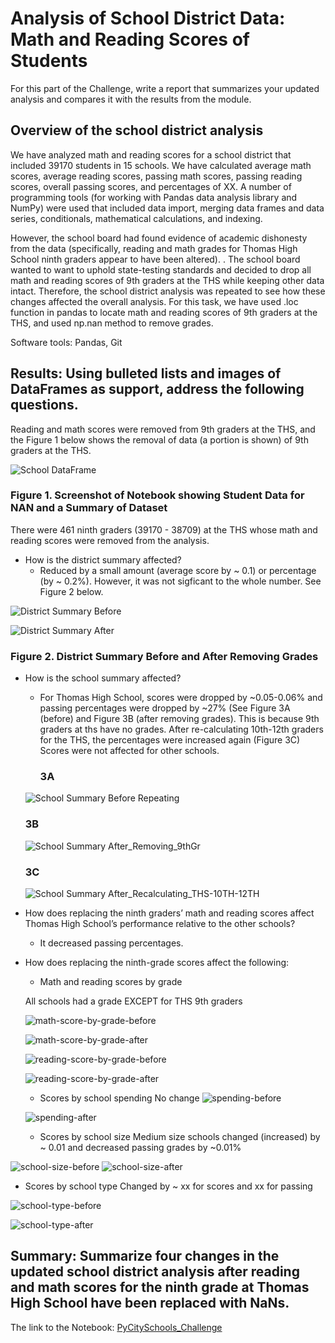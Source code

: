 # Analysis of School District Data: Math and Reading Scores of Students

For this part of the Challenge, write a report that summarizes your updated analysis and compares it with the results from the module.

## Overview of the school district analysis

We have analyzed math and reading scores for a school district that included 39170 students in 15 schools. We have calculated average math scores, average reading scores, passing math scores, passing reading scores, overall passing scores, and percentages of XX. A number of programming tools (for working with Pandas data analysis library and NumPy) were used that included data import, merging data frames and data series, conditionals, mathematical calculations, and indexing.   

However, the school board had found evidence of academic dishonesty from the data (specifically, reading and math grades for Thomas High School ninth graders appear to have been altered). . The school board wanted to want to uphold state-testing standards and decided to drop all math and reading scores of 9th graders at the THS while keeping other data intact. Therefore, the school district analysis was repeated to see how these changes affected the overall analysis. For this task, we have used .loc function in pandas to locate math and reading scores of 9th graders at the THS, and used np.nan method to remove grades.

Software tools: Pandas, Git

## Results: Using bulleted lists and images of DataFrames as support, address the following questions.

Reading and math scores were removed from 9th graders at the THS, and the Figure 1 below shows the removal of data (a portion is shown) of 9th graders at the THS.

  ![School DataFrame](/resources/school_data_after_removing_grades.png)
   
  ### Figure 1. Screenshot of Notebook showing Student Data for NAN and a Summary of Dataset
  
  There were 461 ninth graders (39170 - 38709) at the THS whose math and reading scores were removed from the analysis. 
  
  - How is the district summary affected?
      - Reduced by a small amount (average score by ~ 0.1) or percentage (by ~ 0.2%). However, it was not sigficant to the whole number. See Figure 2 below.


![District Summary Before](/resources/district-summary-before.png)

![District Summary After](/resources/district_summary_after_repeating.png)
 

### Figure 2. District Summary Before and After Removing Grades


- How is the school summary affected?

  - For Thomas High School, scores were dropped by ~0.05-0.06% and passing percentages were dropped by ~27% (See Figure 3A (before) and Figure 3B (after removing grades). This is because 9th graders at ths have no grades. After re-calculating 10th-12th graders for the THS, the percentages were increased again (Figure 3C) Scores were not affected for other schools. 
    
    ### 3A
  ![School Summary Before Repeating](/resources/school_summary_before-repeating.png)
  
   ### 3B
  
  ![School Summary After_Removing_9thGr](/resources/school_summary-after-removing-9thgr.png)
  
   ### 3C
   
  ![School Summary After_Recalculating_THS-10TH-12TH](/resources/school-summary-after-including_THS10th-12th.png)
  
- How does replacing the ninth graders’ math and reading scores affect Thomas High School’s performance relative to the other schools?
   
  - It decreased passing percentages. 

- How does replacing the ninth-grade scores affect the following:

  - Math and reading scores by grade

  All schools had a grade EXCEPT for THS 9th graders
      
  ![math-score-by-grade-before](/resources/math-scores-by-grade-before.png)
  
  ![math-score-by-grade-after](/resources/math-scores-by-grade-after.png)
  
  ![reading-score-by-grade-before](/resources/reading-scores-by-grade-before.png)
  
  ![reading-score-by-grade-after](/resources/reading-scores-by-grade-after.png)
  
  - Scores by school spending
      No change
  ![spending-before](/resources/spending-before.png)
  
  ![spending-after](/resources/spending-after.png)
      
      
  - Scores by school size
      Medium size schools changed (increased) by ~ 0.01 and decreased passing grades by ~0.01%
      
![school-size-before](/resources/school-size-before.png)
![school-size-after](/resources/school-size-after.png)

      
  - Scores by school type
      Changed by ~ xx for scores and xx for passing
      
 ![school-type-before](/resources/school-type-before.png)
 
 ![school-type-after](/resources/school-type-after.png)
      
## Summary: Summarize four changes in the updated school district analysis after reading and math scores for the ninth grade at Thomas High School have been replaced with NaNs.


The link to the Notebook: [PyCitySchools_Challenge](/PyCitySchools_Challenge.ipynb)
